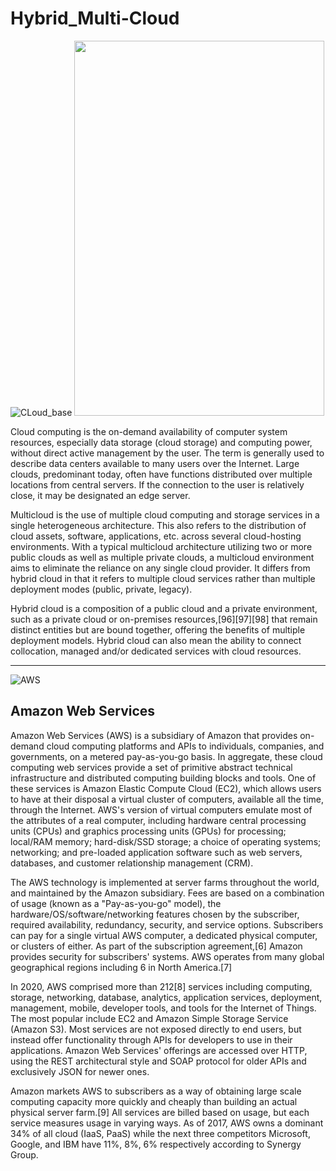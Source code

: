 # Hybrid_Multi-Cloud
![CLoud_base](https://thumbs.gfycat.com/CompassionateSecretGodwit-max-1mb.gif) <img src="https://www.researchgate.net/profile/Antonius_Wijanarto/publication/279181777/figure/fig2/AS:294433330352130@1447209784914/GIS-Cloud-Architecture-15.png" width=400 height=600>

Cloud computing is the on-demand availability of computer system resources, especially data storage (cloud storage) and computing power, without direct active management by the user. The term is generally used to describe data centers available to many users over the Internet. Large clouds, predominant today, often have functions distributed over multiple locations from central servers. If the connection to the user is relatively close, it may be designated an edge server.

Multicloud is the use of multiple cloud computing and storage services in a single heterogeneous architecture. This also refers to the distribution of cloud assets, software, applications, etc. across several cloud-hosting environments. With a typical multicloud architecture utilizing two or more public clouds as well as multiple private clouds, a multicloud environment aims to eliminate the reliance on any single cloud provider. It differs from hybrid cloud in that it refers to multiple cloud services rather than multiple deployment modes (public, private, legacy).

Hybrid cloud is a composition of a public cloud and a private environment, such as a private cloud or on-premises resources,[96][97][98] that remain distinct entities but are bound together, offering the benefits of multiple deployment models. Hybrid cloud can also mean the ability to connect collocation, managed and/or dedicated services with cloud resources.
__________________________________________________________________________________________
![AWS](https://assets.rappler.com/612F469A6EA84F6BAE882D2B94A4B421/img/402066C85613444B9602EB0FC677C5D1/amazon-web-services-down-20140527.gif)
## Amazon Web Services
Amazon Web Services (AWS) is a subsidiary of Amazon that provides on-demand cloud computing platforms and APIs to individuals, companies, and governments, on a metered pay-as-you-go basis. In aggregate, these cloud computing web services provide a set of primitive abstract technical infrastructure and distributed computing building blocks and tools. One of these services is Amazon Elastic Compute Cloud (EC2), which allows users to have at their disposal a virtual cluster of computers, available all the time, through the Internet. AWS's version of virtual computers emulate most of the attributes of a real computer, including hardware central processing units (CPUs) and graphics processing units (GPUs) for processing; local/RAM memory; hard-disk/SSD storage; a choice of operating systems; networking; and pre-loaded application software such as web servers, databases, and customer relationship management (CRM).

The AWS technology is implemented at server farms throughout the world, and maintained by the Amazon subsidiary. Fees are based on a combination of usage (known as a "Pay-as-you-go" model), the hardware/OS/software/networking features chosen by the subscriber, required availability, redundancy, security, and service options. Subscribers can pay for a single virtual AWS computer, a dedicated physical computer, or clusters of either. As part of the subscription agreement,[6] Amazon provides security for subscribers' systems. AWS operates from many global geographical regions including 6 in North America.[7]

In 2020, AWS comprised more than 212[8] services including computing, storage, networking, database, analytics, application services, deployment, management, mobile, developer tools, and tools for the Internet of Things. The most popular include EC2 and Amazon Simple Storage Service (Amazon S3). Most services are not exposed directly to end users, but instead offer functionality through APIs for developers to use in their applications. Amazon Web Services' offerings are accessed over HTTP, using the REST architectural style and SOAP protocol for older APIs and exclusively JSON for newer ones.

Amazon markets AWS to subscribers as a way of obtaining large scale computing capacity more quickly and cheaply than building an actual physical server farm.[9] All services are billed based on usage, but each service measures usage in varying ways. As of 2017, AWS owns a dominant 34% of all cloud (IaaS, PaaS) while the next three competitors Microsoft, Google, and IBM have 11%, 8%, 6% respectively according to Synergy Group.
